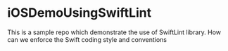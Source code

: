 # iOSDemoUsingSwiftLint
This is a sample repo which demonstrate the use of SwiftLint library. How can we enforce the Swift coding style and conventions
